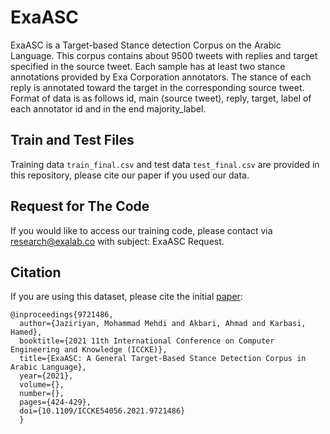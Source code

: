 # ExaASC
ExaASC is a Target-based Stance detection Corpus on the Arabic Language. 
This corpus contains about 9500 tweets with replies
and target specified in the source tweet. Each sample has at least two stance annotations provided by Exa Corporation annotators. The stance of each reply is
annotated toward the target in the corresponding source tweet. Format of data is as follows
id, main (source tweet), reply, target, label of each annotator id and in the end majority_label.

## Train and Test Files
Training data `train_final.csv` and test data `test_final.csv` are provided in this repository, please cite our paper if you used our data.

## Request for The Code
If you would like to access our training code, please contact via research@exalab.co with subject: ExaASC Request.

## Citation

If you are using this dataset, please cite the initial [paper](https://ieeexplore.ieee.org/document/9721486):

```
@inproceedings{9721486,
  author={Jaziriyan, Mohammad Mehdi and Akbari, Ahmad and Karbasi, Hamed},
  booktitle={2021 11th International Conference on Computer Engineering and Knowledge (ICCKE)}, 
  title={ExaASC: A General Target-Based Stance Detection Corpus in Arabic Language}, 
  year={2021},
  volume={},
  number={},
  pages={424-429},
  doi={10.1109/ICCKE54056.2021.9721486}
  }
```
